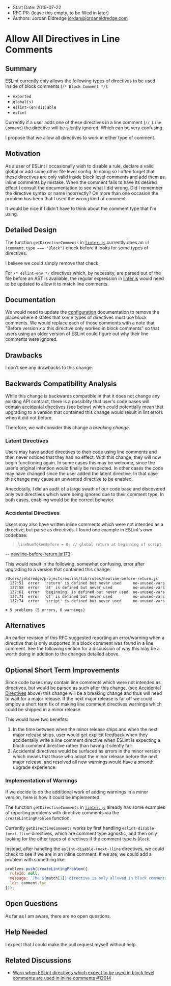 - Start Date: 2019-07-22
- RFC PR: (leave this empty, to be filled in later)
- Authors: Jordan Eldredge <jordan@jordaneldredge.com>

# Allow All Directives in Line Comments

## Summary

ESLint currently only allows the following types of directives to be used inside of block comments (`/* Block Comment */`):

* `exported`
* `global(s)`
* `eslint-(en|dis)able`
* `eslint`

Currently if a user adds one of these directives in a line comment (`// Line Comment`) the directive will be silently ignored. Which can be very confusing.

I propose that we allow all directives to work in either type of comment.

## Motivation

As a user of ESLint I occasionally wish to disable a rule, declare a valid global or add some other file level config. In doing so I often forget that these directives are only valid inside block level comments and add them as inline comments by mistake. When the comment fails to have its desired effect I consult the documentation to see what I did wrong. Did I remember the directive syntax or name incorrectly? On more than one occasion the problem has been that I used the wrong kind of comment.

It would be nice if I didn't have to think about the comment type that I'm using.

## Detailed Design

The function `getDirectiveComments` in [`linter.js`](https://github.com/eslint/eslint/blob/1fb362093a65b99456a11029967d9ee0c31fd697/lib/linter/linter.js#L263) currently does an `if (comment.type === "Block")` check before it looks for some types of directives.

I believe we could simply remove that check.

For `/* eslint-env */` directives which, by necessity, are parsed out of the file before an AST is avaliable, the regular expression in [linter.js](https://github.com/eslint/eslint/blob/fb08b7c9d28bc68864eb940e26df274059228b6a/lib/linter/linter.js#L406) would need to be updated to allow it to match line comments.

## Documentation

We would need to update the [configuration](https://eslint.org/docs/user-guide/configuring#using-configuration-comments) documentation to remove the places where it states that some types of directives must use block comments. We would replace each of those comments with a note that "Before version _x.x_ this directive only worked in block comments" so that users using an older version of ESLint could figure out why their line comments were ignored.

## Drawbacks

I don't see any drawbacks to this change.

## Backwards Compatibility Analysis

While this change is backwards compatible in that it does not change any existing API contract, there is a possiblity that user's code bases will contain [accidental directives](#accidental-directives) (see below) which could potentially mean that upgrading to a version that contained this change would result in lint errors when it did not before.

Therefore, we will consider this change a _breaking change_.

### Latent Directives

Users may have added directives to their code using line comments and then never noticed that they had no effect. With this change, they will now begin functioning again. In some cases this may be welcome, since the user's original intention would finally be respected. In other cases the code may have changed since the user added the latent directive. In that case this change may cause an unwanted directive to be enabled.

Anecdotally, I did an audit of a large swath of our code base and discovered only two directives which were being ignored due to their comment type. In both cases, enabling would be the correct behavior.

### Accidental Directives

Users may also have written inline comments which were not intended as a directive, but parse as directives. I found one example in ESLint's own codebase:

> `lineNumTokenBefore = 0; // global return at beginning of script`

-- [newline-before-return.js:173](https://github.com/eslint/eslint/blob/02d7542cfd0c2e95c2222b1e9e38228f4c19df19/lib/rules/newline-before-return.js#L137)

This would result in the following, somewhat confusing, error after upgrading to a version that contained this change:

```
/Users/jeldredge/projects/eslint/lib/rules/newline-before-return.js
  137:51  error  'return' is defined but never used     no-unused-vars
  137:58  error  'at' is defined but never used         no-unused-vars
  137:61  error  'beginning' is defined but never used  no-unused-vars
  137:71  error  'of' is defined but never used         no-unused-vars
  137:74  error  'script' is defined but never used     no-unused-vars

✖ 5 problems (5 errors, 0 warnings)
```

## Alternatives

An earlier revision of this RFC suggested reporting an error/warning when a directive that is only supported in a block comment was found in a line comment. See the following section for a discussion of why this may be a worth doing in addition to the changes detailed above.

## Optional Short Term Improvements

Since code bases may contain line comments which were not intended as directives, but would be parsed as such after this change, (see [Accidental Directives](#accidental-directives) above) this change will be a breaking change and thus will need to wait for a major release. If the next major release is far off we could employ a short term fix of making line comment directives warnings which could be shipped in a minor release.

This would have two benefits:

1. In the time between when the minor release ships and when the next major release ships, user would get explicit feedback when they accidentally write a line comment directive when ESLint is expecting a block comment directive rather than having it silently fail.
2. Accidental directives would be surfaced as errors in the minor version which means that those who adopt the minor release before the next major release, and resolved all new warnings would have a smooth upgrade experience.

### Implementation of Warnings

If we decide to do the additional work of adding warnings in a minor version, here is how it could be implemented:

The function `getDirectiveComments` in [`linter.js`](https://github.com/eslint/eslint/blob/1fb362093a65b99456a11029967d9ee0c31fd697/lib/linter/linter.js#L263) already has some examples of reporting problems with directive comments via the `createLintingProblem` function.

Currently `getDirectiveComments` works by first handling `eslint-disable-(next-)line` directives, which are comment type agnostic, and then only looking for the other types of directives if the comment type is `Block`.

Instead, after handling the `eslint-disable-(next-)line` directives, we could check to see if we are in an inline comment. If we are, we could add a problem with something like:

```JavaScript
problems.push(createLintingProblem({
  ruleId: null,
  message: `The ${match[1]} directive is only allowed in block comments.`,
  loc: comment.loc
}));
```

## Open Questions

As far as I am aware, there are no open questions.

## Help Needed

I expect that I could make the pull request myself without help.

## Related Discussions

* [Warn when ESLint directives which expect to be used in block level comments are used in inline comments #12014](https://github.com/eslint/eslint/issues/12014)